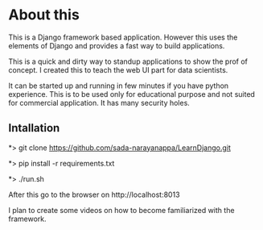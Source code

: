 # About this

This is a Django framework based application. However this uses the elements of Django and provides a fast way to build applications. 

This is a quick and dirty way to standup applications to show the prof of concept. 
I created this to teach the web UI part for data scientists. 

It can be started up and running in few minutes if you have python experience.
This is to be used only for educational purpose and not suited for commercial application.
It has many security holes.



## Intallation

*> git clone https://github.com/sada-narayanappa/LearnDjango.git

*> pip install -r requirements.txt

*> ./run.sh 

After this go to the browser on http://localhost:8013


I plan to create some videos on how to become familiarized with the framework.